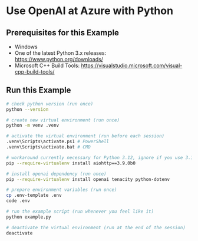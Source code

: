 # Use OpenAI at Azure with Python

## Prerequisites for this Example

- Windows
- One of the latest Python 3.x releases: https://www.python.org/downloads/
- Microsoft C++ Build Tools: https://visualstudio.microsoft.com/visual-cpp-build-tools/

## Run this Example

```bash
# check python version (run once)
python --version

# create new virtual environment (run once)
python -m venv .venv

# activate the virtual environment (run before each session)
.venv\Scripts\activate.ps1 # PowerShell
.venv\Scripts\activate.bat # CMD

# workaround currently necessary for Python 3.12, ignore if you use 3.11 or before (run once)
pip --require-virtualenv install aiohttp==3.9.0b0

# install openai dependency (run once)
pip --require-virtualenv install openai tenacity python-dotenv

# prepare environment variables (run once)
cp .env-template .env
code .env

# run the example script (run whenever you feel like it)
python example.py

# deactivate the virtual environment (run at the end of the session)
deactivate
```
